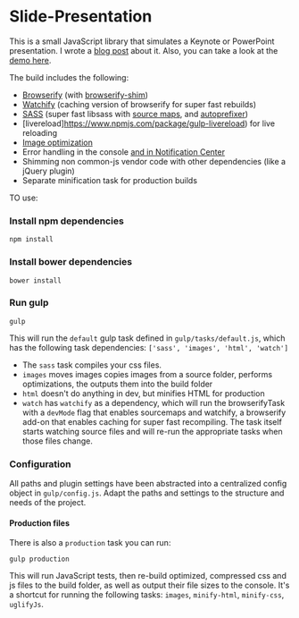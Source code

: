 Slide-Presentation
==================

This is a small JavaScript library that simulates a Keynote or PowerPoint presentation. I wrote a <a href="http://anunexpectedcoder.com/blog/2015/09/23/slide-slide-slippity-slide/" target="_blank">blog post</a> about it. Also, you can take a look at the <a href="http://slide-presentation.divshot.io/" target="_blank">demo here</a>.


The build includes the following:

- [Browserify](http://browserify.org/) (with [browserify-shim](https://github.com/thlorenz/browserify-shim))
- [Watchify](https://github.com/substack/watchify) (caching version of browserify for super fast rebuilds)
- [SASS](http://sass-lang.com/) (super fast libsass with [source maps](https://github.com/sindresorhus/gulp-ruby-sass#sourcemap), and [autoprefixer](https://github.com/sindresorhus/gulp-autoprefixer))
- [livereload]https://www.npmjs.com/package/gulp-livereload) for live reloading
- [Image optimization](https://www.npmjs.com/package/gulp-imagemin)
- Error handling in the console [and in Notification Center](https://github.com/mikaelbr/gulp-notify)
- Shimming non common-js vendor code with other dependencies (like a jQuery plugin)
- Separate minification task for production builds


TO use:

### Install npm dependencies
```
npm install
```

### Install bower dependencies
```
bower install
```


### Run gulp
```
gulp
```

This will run the `default` gulp task defined in `gulp/tasks/default.js`, which has the following task dependencies: `['sass', 'images', 'html', 'watch']`
- The `sass` task compiles your css files.
- `images` moves images copies images from a source folder, performs optimizations, the outputs them into the build folder
- `html` doesn't do anything in dev, but minifies HTML for production
- `watch` has `watchify` as a dependency, which will run the browserifyTask with a `devMode` flag that enables sourcemaps and watchify, a browserify add-on that enables caching for super fast recompiling. The task itself starts watching source files and will re-run the appropriate tasks when those files change.

### Configuration
All paths and plugin settings have been abstracted into a centralized config object in `gulp/config.js`. Adapt the paths and settings to the structure and needs of the project.


#### Production files

There is also a `production` task you can run:
```
gulp production
```
This will run JavaScript tests, then re-build optimized, compressed css and js files to the build folder, as well as output their file sizes to the console. It's a shortcut for running the following tasks: `images`, `minify-html`, `minify-css`, `uglifyJs`.
